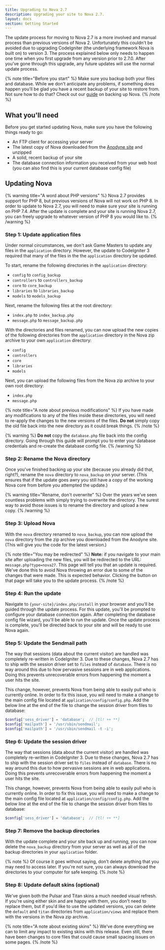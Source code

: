 ```yaml
---
title: Upgrading to Nova 2.7
description: Upgrading your site to Nova 2.7.
layout: docs
section: Getting Started
---
```


The update process for moving to Nova 2.7 is a more involved and manual process than previous versions of Nova 2. Unfortunately this couldn't be avoided due to upgrading CodeIgniter (the underlying framework Nova is built on) to version 3. The process explained below only needs to happen one time when you first upgrade from any version prior to 2.7.0. After you've gone through this upgrade, any future updates will use the normal update process.

{% note title="Before you start" %}
Make sure you backup both your files and database. While we don't anticipate any problems, if something does happen you'll be glad you have a recent backup of your site to restore from. Not sure how to do that? Check out our [guide](/docs/2.7/resources/backing-up-nova) on backing up Nova.
{% /note %}

## What you'll need

Before you get started updating Nova, make sure you have the following things ready to go:

- An FTP client for accessing your server
- The latest copy of Nova downloaded from the [Anodyne site](https://anodyne-productions.com) and unzipped
- A solid, recent backup of your site
- The database connection information you received from your web host (you can also find this is your current database config file)

## Updating Nova

{% warning title="A word about PHP versions" %}
Nova 2.7 provides support for PHP 8, but previous versions of Nova will not work on PHP 8. In order to update to Nova 2.7, you will need to make sure your site is running on PHP 7.4. After the update is complete and your site is running Nova 2.7, you can freely upgrade to whatever version of PHP 8 you would like to.
{% /warning %}

### Step 1: Update application files

Under normal circumstances, we don't ask Game Masters to update any files in the `application` directory. However, the update to CodeIgniter 3 required that many of the files in the the `application` directory be updated.

To start, rename the following directories in the `application` directory:

- `config` to `config_backup`
- `controllers` to `controllers_backup`
- `core` to `core_backup`
- `libraries` to `libraries_backup`
- `models` to `models_backup`

Next, rename the following files at the root directory:

- `index.php` to `index_backup.php`
- `message.php` to `message_backup.php`

With the directories and files renamed, you can now upload the new copies of the following directories from the `application` directory in the Nova zip archive to your own `application` directory:

- `config`
- `controllers`
- `core`
- `libraries`
- `models`

Next, you can upload the following files from the Nova zip archive to your own root directory:

- `index.php`
- `message.php`

{% note title="A note about previous modifications" %}
If you have made any modifications to any of the files inside these directories, you will need to re-apply the changes to the new versions of the files. **Do not** simply copy the old file back into the new directory as it could break things.
{% /note %}

{% warning %}
**Do not** copy the `database.php` file back into the config directory. Going through this guide will prompt you to enter your database credentials and re-create the database config file.
{% /warning %}

### Step 2: Rename the Nova directory

Once you've finished backing up your site (because you already did that, right?), rename the `nova` directory to `nova_backup` on your server. (This ensures that if the update goes awry you still have a copy of the working Nova core from before you attempted the update.)

{% warning title="Rename, don't overwrite" %}
Over the years we've seen countless problems with simply trying to overwrite the directory. The surest way to avoid those issues is to rename the directory and upload a new copy.
{% /warning %}

### Step 3: Upload Nova

With the `nova` directory renamed to `nova_backup`, you can now upload the `nova` directory from the zip archive you downloaded from the Anodyne site. (This will give you the code for the latest version.)

{% note title="You may be redirected" %}
**Note:** if you navigate to your main site after uploading the new files, you will be redirected to the URL: `message.php?type=nova27`. This page will tell you that an update is required. We've done this to avoid Nova throwing an error due to some of the changes that were made. This is expected behavior. Clicking the button on that page will take you to the update process.
{% /note %}

### Step 4: Run the update

Navigate to `{your-site}/index.php/install` in your browser and you'll be guided through the update process. For this update, you'll be prompted to configure your database connection again. After completing the database config file wizard, you'll be able to run the update. Once the update process is complete, you'll be directed back to your site and will be ready to use Nova again.

### Step 5: Update the Sendmail path

The way that sessions (data about the current visitor) are handled was completely re-written in CodeIgniter 3. Due to these changes, Nova 2.7 has to ship with the session driver set to `files` instead of `database`. There is no way around this due to how pervasive sessions are in web applications. Doing this prevents unrecoverable errors from happening the moment a user hits the site.

This change, however, prevents Nova from being able to easily pull who is currently online. In order to fix this issue, you will need to make a change to the main config file located at `application/config/config.php`. Add the below line at the end of the file to change the session driver from files to database:

```php
$config['sess_driver'] = 'database';  // [tl! ++ **]
$config['mailpath'] = '/usr/sbin/sendmail';
$config['mailpath'] = '/usr/sbin/sendmail -t -i';
```

### Step 6: Update the session driver

The way that sessions (data about the current visitor) are handled was completely re-written in CodeIgniter 3. Due to these changes, Nova 2.7 has to ship with the session driver set to `files` instead of `database`. There is no way around this due to how pervasive sessions are in web applications. Doing this prevents unrecoverable errors from happening the moment a user hits the site.

This change, however, prevents Nova from being able to easily pull who is currently online. In order to fix this issue, you will need to make a change to the main config file located at `application/config/config.php`. Add the below line at the end of the file to change the session driver from files to database:

```php
$config['sess_driver'] = 'database';  // [tl! ++ **]
```

### Step 7: Remove the backup directories

With the update complete and your site back up and running, you can now delete the `nova_backup` directory from your server as well as all of the backup directories in your `application` folder.

{% note %}
Of course it goes without saying, don't delete anything that you may need to access later. If you're not sure, you can always download the directories to your computer for safe keeping.
{% /note %}

### Step 8: Update default skins (optional)

We've given both the Pulsar and Titan skins a much needed visual refresh. If you're using either skin and are happy with them, you don't need to replace them, but if you'd like to use the updated versions, you can delete the `default` and `titan` directories from `application/views` and replace them with the versions in the Nova zip archive.

{% note title="A note about existing skins" %}
We've done everything we can to limit any impact to existing skins with this release. Even still, there have been changes to core files that could cause small spacing issues on some pages.
{% /note %}
